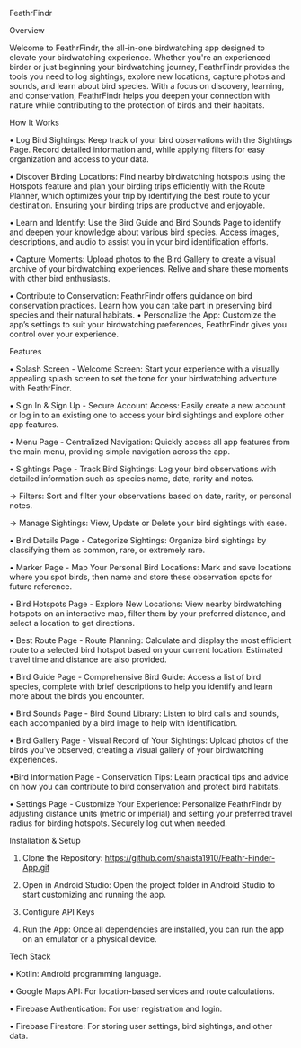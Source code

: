 FeathrFindr

Overview

Welcome to FeathrFindr, the all-in-one birdwatching app designed to elevate your birdwatching experience. Whether you're an experienced birder or just beginning your birdwatching journey, FeathrFindr provides the tools you need to log sightings, explore new locations, capture photos and sounds, and learn about bird species. With a focus on discovery, learning, and conservation, FeathrFindr helps you deepen your connection with nature while contributing to the protection of birds and their habitats.

How It Works

• Log Bird Sightings: Keep track of your bird observations with the Sightings Page. Record detailed information and, while applying filters for easy organization and access to your data.

• Discover Birding Locations: Find nearby birdwatching hotspots using the Hotspots feature and plan your birding trips efficiently with the Route Planner, which optimizes your trip by identifying the best route to your destination. Ensuring your birding trips are productive and enjoyable.

• Learn and Identify: Use the Bird Guide and Bird Sounds Page to identify and deepen your knowledge about various bird species. Access images, descriptions, and audio to assist you in your bird identification efforts.

• Capture Moments: Upload photos to the Bird Gallery to create a visual archive of your birdwatching experiences. Relive and share these moments with other bird enthusiasts.

• Contribute to Conservation: FeathrFindr offers guidance on bird conservation practices. Learn how you can take part in preserving bird species and their natural habitats.
• Personalize the App: Customize the app’s settings to suit your birdwatching preferences, FeathrFindr gives you control over your experience.

Features

• Splash Screen - Welcome Screen: Start your experience with a visually appealing splash screen to set the tone for your birdwatching adventure with FeathrFindr.

• Sign In & Sign Up - Secure Account Access: Easily create a new account or log in to an existing one to access your bird sightings and explore other app features.

• Menu Page - Centralized Navigation: Quickly access all app features from the main menu, providing simple navigation across the app.

• Sightings Page - Track Bird Sightings: Log your bird observations with detailed information such as species name, date, rarity and notes.

->	Filters: Sort and filter your observations based on date, rarity, or personal notes.

->	Manage Sightings: View, Update or Delete your bird sightings with ease.

• Bird Details Page - Categorize Sightings: Organize bird sightings by classifying them as common, rare, or extremely rare.

• Marker Page - Map Your Personal Bird Locations: Mark and save locations where you spot birds, then name and store these observation spots for future reference.

• Bird Hotspots Page - Explore New Locations: View nearby birdwatching hotspots on an interactive map, filter them by your preferred distance, and select a location to get directions.

• Best Route Page - Route Planning: Calculate and display the most efficient route to a selected bird hotspot based on your current location. Estimated travel time and distance are also provided.

• Bird Guide Page - Comprehensive Bird Guide: Access a list of bird species, complete with brief descriptions to help you identify and learn more about the birds you encounter.

• Bird Sounds Page - Bird Sound Library: Listen to bird calls and sounds, each accompanied by a bird image to help with identification.

• Bird Gallery Page - Visual Record of Your Sightings: Upload photos of the birds you've observed, creating a visual gallery of your birdwatching experiences.

•Bird Information Page - Conservation Tips: Learn practical tips and advice on how you can contribute to bird conservation and protect bird habitats.

• Settings Page - Customize Your Experience: Personalize FeathrFindr by adjusting distance units (metric or imperial) and setting your preferred travel radius for birding hotspots. Securely log out when needed.

Installation & Setup

1.	Clone the Repository:
https://github.com/shaista1910/Feathr-Finder-App.git

2.	Open in Android Studio:
Open the project folder in Android Studio to start customizing and running the app.

3.	Configure API Keys

4.	Run the App:
Once all dependencies are installed, you can run the app on an emulator or a physical device.

Tech Stack

•	Kotlin: Android programming language.

•	Google Maps API: For location-based services and route calculations.

•	Firebase Authentication: For user registration and login.

•	Firebase Firestore: For storing user settings, bird sightings, and other data.

